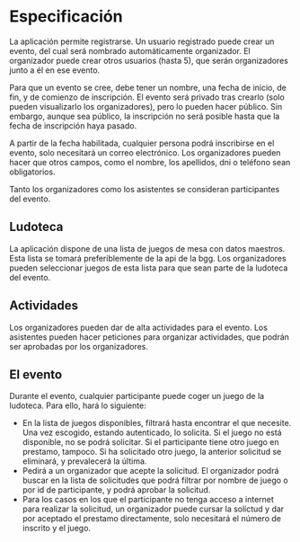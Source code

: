 # Especificación

La aplicación permite registrarse. Un usuario registrado puede crear un evento, del cual será nombrado automáticamente organizador. El organizador puede crear otros usuarios (hasta 5), que serán organizadores junto a él en ese evento.

Para que un evento se cree, debe tener un nombre, una fecha de inicio, de fin, y de comienzo de inscripción. El evento será privado tras crearlo (solo pueden visualizarlo los organizadores), pero lo pueden hacer público. Sin embargo, aunque sea público, la inscripción no será posible hasta que la fecha de inscripción haya pasado.

A partir de la fecha habilitada, cualquier persona podrá inscribirse en el evento, solo necesitará un correo electrónico. Los organizadores pueden hacer que otros campos, como el nombre, los apellidos, dni o teléfono sean obligatorios.

Tanto los organizadores como los asistentes se consideran participantes del evento.

## Ludoteca

La aplicación dispone de una lista de juegos de mesa con datos maestros. Esta lista se tomará preferiblemente de la api de la bgg. Los organizadores pueden seleccionar juegos de esta lista para que sean parte de la ludoteca del evento.

## Actividades
Los organizadores pueden dar de alta actividades para el evento. Los asistentes pueden hacer peticiones para organizar actividades, que podrán ser aprobadas por los organizadores.

## El evento

Durante el evento, cualquier participante puede coger un juego de la ludoteca. Para ello, hará lo siguiente:
- En la lista de juegos disponibles, filtrará hasta encontrar el que necesite. Una vez escogido, estando autenticado, lo solicita.
Si el juego no está disponible, no se podrá solicitar. Si el participante tiene otro juego en prestamo, tampoco. Si ha solicitado otro juego, la anterior solicitud se eliminará, y prevalecerá la última.
- Pedirá a un organizador que acepte la solicitud. El organizador podrá buscar en la lista de solicitudes que podrá filtrar por nombre de juego o por id de participante, y podrá aprobar la solicitud.
- Para los casos en los que el participante no tenga acceso a internet para realizar la solicitud, un organizador puede cursar la solictud y dar por aceptado el prestamo directamente, solo necesitará el número de inscrito y el juego.

